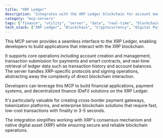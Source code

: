 ```yaml
---
title: "XRP Ledger"
description: "Integrates with the XRP Ledger blockchain for account management, transaction submission, and ledger data retrieval."
category: "mcp-servers"
tags: ["finance", "utility", "server", "data", "real-time", "blockchain", "payments", "DeFi", "cross-border"]
tech_stack: ["XRP Ledger", "Blockchain", "Cryptocurrency", "Digital Payments", "Decentralized Finance", "XRP"]
---
```


This MCP server provides a seamless interface to the XRP Ledger, enabling developers to build applications that interact with the XRP blockchain. 

It supports core operations including account creation and management, transaction submission for payments and smart contracts, and real-time retrieval of ledger data such as transaction history and account balances. The server handles XRP-specific protocols and signing operations, abstracting away the complexity of direct blockchain interaction.

Developers can leverage this MCP to build financial applications, payment systems, and decentralized finance (DeFi) solutions on the XRP Ledger. 

It's particularly valuable for creating cross-border payment gateways, tokenization platforms, and enterprise blockchain solutions that require fast, low-cost transactions with finality in 3-5 seconds. 

The integration simplifies working with XRP's consensus mechanism and native digital asset (XRP) while ensuring secure and reliable blockchain operations.